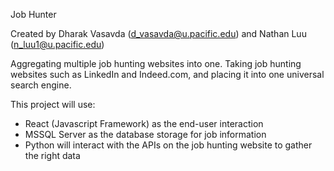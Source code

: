 Job Hunter

Created by Dharak Vasavda (d_vasavda@u.pacific.edu) and Nathan Luu (n_luu1@u.pacific.edu)


Aggregating multiple job hunting websites into one. Taking job hunting websites such as LinkedIn and Indeed.com, and placing it into one universal search engine.

This project will use:

- React (Javascript Framework) as the end-user interaction
- MSSQL Server as the database storage for job information
- Python will interact with the APIs on the job hunting website to gather the right data
